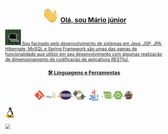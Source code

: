 
<a align="center" href="https://github.com/anuraghazra/convoychat">
 
<h2><img src="icon.gif" width="60">Olá, sou Mário júnior</h2>

<img src="base-icon.gif" width="50"/>
Sou facinado pelo desenvolvimento de sistemas em Java, JSP, JPA, Hibernate, MySQL
e Spring Framework são umas das gamas de funcionalidade que utilizo em seu desenvolvimento com algumas realização de dimensionamento de codificação de
aplicativos RESTful.

<h3>🛠 Linguagens e Ferramentas</h3>


  <div style="display: inline_block"><br>
  <i class="devicon-html5-plain colored"></i>
  <img align="center" alt="git" height="30" width="30" src="icons/Git-Icon-1788C.png"/>
  <img align="center" alt="mysql" height="30" width="40" src="icons/MySQL-logo.png"/>
  <img align="center" alt="eclipse" height="30" width="40" src="icons/eclipse-11.svg">
  <img align="center" alt="hibernate" height="30" width="40" src="icons/hibernate.svg">
  <img align="center" alt="java" height="45" width="49" src="icons/java.webp"/>
  <img align="center" alt="linux-mint" height="30" width="30" src="icons/linux-mint.png"/>
  <img align="center" alt="spring-boot" height="30" width="30" src="icons/spring-boot.png"/>
  <img align="center" alt="TravisCI" height="30" width="30" src="icons/travis.png"/>
</div>
  <br>
  <img align="center" alt="ewe-VScode" height="36" width="30" src="icons/Tux.png">
  </br>
  </br
 <img alt="GIF" src="/programador.gif" width="700"/>
 
 <div>
  <a href="https://github.com/Mario23junior">
  <img height="217em" src="https://github-readme-stats.vercel.app/api?username=Mario23junior&show_icons=true&theme=dracula&include_all_commits=true&count_private=true"/>
</div>


<br>

  </a>
